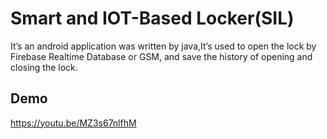 
# Smart and IOT-Based Locker(SIL)

It’s an android application was written by java,It’s used to open the lock by Firebase Realtime Database or GSM, and
save the history of opening and closing the lock.


## Demo

https://youtu.be/MZ3s67nlfhM
  
